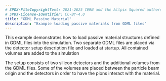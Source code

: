 ```yaml
---
# SPDX-FileCopyrightText: 2021-2025 CERN and the Allpix Squared authors
# SPDX-License-Identifier: CC-BY-4.0
title: "GDML Passive Material"
description: "Example loading passive materials from GDML files"
---
```


This example demonstrates how to load passive material structures defined in GDML files into the simulation.
Two separate GDML files are placed via the detector setup description file and loaded at startup.
All contained volumes are added to the simulation

The setup consists of two silicon detectors and the additional volumes from the GDML files.
Some of the volumes are placed between the particle beam origin and the detectors in order to have the pions interact with the material.
